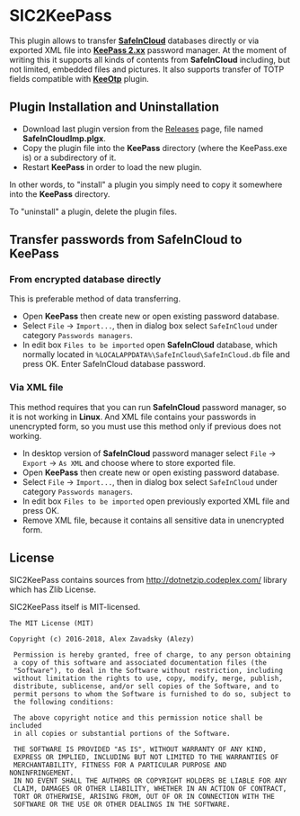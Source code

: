 # SIC2KeePass

This plugin allows to transfer **[SafeInCloud](https://www.safe-in-cloud.com/)** databases directly or via exported XML file into **[KeePass 2.xx](http://keepass.info/)** password manager. At the moment of writing this it supports all kinds of contents from **SafeInCloud** including, but not limited, embedded files and pictures. It also supports transfer of TOTP fields compatible with **[KeeOtp](https://bitbucket.org/devinmartin/keeotp/wiki/Home)** plugin.

## Plugin Installation and Uninstallation

- Download last plugin version from the [Releases](https://github.com/Alezy80/SIC2KeePass/releases) page, file named **SafeInCloudImp.plgx**.
- Copy the plugin file into the **KeePass** directory (where the KeePass.exe is) or a subdirectory of it.
- Restart **KeePass** in order to load the new plugin.

In other words, to "install" a plugin you simply need to copy it somewhere into the **KeePass** directory.

To "uninstall" a plugin, delete the plugin files.

## Transfer passwords from SafeInCloud to KeePass

### From encrypted database directly
This is preferable method of data transferring.
- Open **KeePass** then create new or open existing password database.
- Select `File` → `Import...`, then in dialog box select `SafeInCloud` under category `Passwords managers`.
- In edit box `Files to be imported` open **SafeInCloud** database, which normally located in `%LOCALAPPDATA%\SafeInCloud\SafeInCloud.db` file and press OK. Enter SafeInCloud database password.

### Via XML file
This method requires that you can run **SafeInCloud** password manager, so it is not working in **Linux**. And XML file contains your passwords in unencrypted form, so you must use this method only if previous does not working.
- In desktop version of **SafeInCloud** password manager select `File` → `Export` → `As XML` and choose where to store exported file.
- Open **KeePass** then create new or open existing password database.
- Select `File` → `Import...`, then in dialog box select `SafeInCloud` under category `Passwords managers`.
- In edit box `Files to be imported` open previously exported XML file and press OK.
- Remove XML file, because it contains all sensitive data in unencrypted form.

## License

SIC2KeePass contains sources from http://dotnetzip.codeplex.com/ library which has Zlib License.

SIC2KeePass itself is MIT-licensed.

```
The MIT License (MIT)

Copyright (c) 2016-2018, Alex Zavadsky (Alezy)
 
 Permission is hereby granted, free of charge, to any person obtaining
 a copy of this software and associated documentation files (the
 "Software"), to deal in the Software without restriction, including
 without limitation the rights to use, copy, modify, merge, publish,
 distribute, sublicense, and/or sell copies of the Software, and to
 permit persons to whom the Software is furnished to do so, subject to
 the following conditions:
 
 The above copyright notice and this permission notice shall be included
 in all copies or substantial portions of the Software.
 
 THE SOFTWARE IS PROVIDED "AS IS", WITHOUT WARRANTY OF ANY KIND,
 EXPRESS OR IMPLIED, INCLUDING BUT NOT LIMITED TO THE WARRANTIES OF
 MERCHANTABILITY, FITNESS FOR A PARTICULAR PURPOSE AND NONINFRINGEMENT.
 IN NO EVENT SHALL THE AUTHORS OR COPYRIGHT HOLDERS BE LIABLE FOR ANY
 CLAIM, DAMAGES OR OTHER LIABILITY, WHETHER IN AN ACTION OF CONTRACT,
 TORT OR OTHERWISE, ARISING FROM, OUT OF OR IN CONNECTION WITH THE
 SOFTWARE OR THE USE OR OTHER DEALINGS IN THE SOFTWARE.
```
